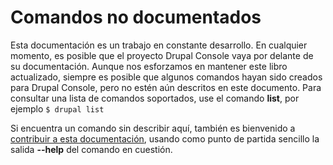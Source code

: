 # Comandos no documentados

Esta documentación es un trabajo en constante desarrollo. En cualquier momento, es posible que el proyecto Drupal Console vaya por delante de su documentación. Aunque nos esforzamos en mantener este libro actualizado, siempre es posible que algunos comandos hayan sido creados para Drupal Console, pero no estén aún descritos en este documento. Para consultar una lista de comandos soportados, use el comando **list**, por ejemplo `$ drupal list`

Si encuentra un comando sin describir aquí, también es bienvenido a [contribuir a esta documentación](../contribute_to_drupal_console/contribute-to-the-drupal-console-book.md "Contribute to the Drupal Console documentation"), usando como punto de partida sencillo la salida **--help** del comando en cuestión.
